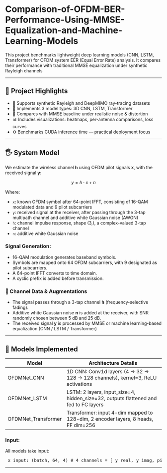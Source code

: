 # Comparison-of-OFDM-BER-Performance-Using-MMSE-Equalization-and-Machine-Learning-Models

This project benchmarks lightweight deep learning models (CNN, LSTM, Transformer) for OFDM system EER (Equal Error Rate) analysis. It compares their performance with traditional MMSE equalization under synthetic Rayleigh channels

---

## 🧠 Project Highlights

- 📶 Supports synthetic Rayleigh and DeepMIMO ray-tracing datasets
- 🧹 Implements 3 model types: 3D CNN, LSTM, Transformer
- 🧪 Compares with MMSE baseline under realistic noise & distortion
- 📊 Includes visualizations: heatmaps, per-antenna comparisons, loss curves
- ⚙️ Benchmarks CUDA inference time — practical deployment focus

---

## 🖐 System Model

We estimate the wireless channel **h** using OFDM pilot signals **x**, with the received signal **y**:

$$
y = h \cdot x + n
$$

Where:
- `x`: known OFDM symbol after 64-point IFFT, consisting of 16-QAM modulated data and 9 pilot subcarriers
- `y`: received signal at the receiver, after passing through the 3-tap multipath channel and additive white Gaussian noise (AWGN)
- `h`: channel impulse response, shape (3,), a complex-valued 3-tap channel 
- `n`: additive white Gaussian noise

### Signal Generation:
- 16-QAM modulation generates baseband symbols.
- Symbols are mapped onto 64 OFDM subcarriers, with 9 designated as pilot subcarriers.
- A 64-point IFFT converts to time domain.
- A cyclic prefix is added before transmission.

### 🧪 Channel Data & Augmentations
- The signal passes through a 3-tap channel **h** (frequency-selective fading).
- Additive white Gaussian noise **n** is added at the receiver, with SNR randomly chosen between 5 dB and 25 dB.
- The received signal **y** is processed by MMSE or machine learning-based equalization (CNN / LSTM / Transformer)


---
## 🧠 Models Implemented

| Model               | Architecture Details                                                            |
|---------------------|---------------------------------------------------------------------------------|
| OFDMNet_CNN         | 1D CNN: Conv1d layers (4 → 32 → 128 → 128 channels), kernel=3, ReLU activations |
| OFDMNet_LSTM        | LSTM: 2 layers, input_size=4, hidden_size=32, outputs flattened and fed to FC layers |
| OFDMNet_Transformer | Transformer: input 4-dim mapped to 128-dim, 2 encoder layers, 8 heads, FF dim=256 |

### Input:

All models take input:


<pre> x_input: (batch, 64, 4) # 4 channels = [ y_real, y_imag, pilot_mask, pilot_real_value ]  y_output: (batch, 55, 2) # 2 channels = [ symbol_real, symbol_imag ] ``` </pre>

---
